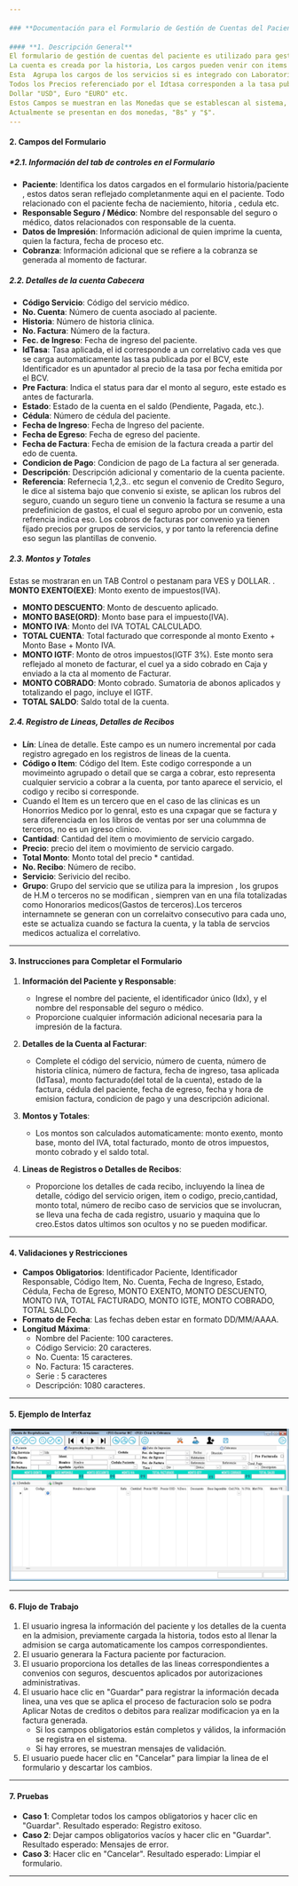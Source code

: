 ```yaml
---

### **Documentación para el Formulario de Gestión de Cuentas del Paciente**

#### **1. Descripción General**
El formulario de gestión de cuentas del paciente es utilizado para gestionar los gastos de servicios y honorarios médicos asociados a un paciente. 
La cuenta es creada por la historia, Los cargos pueden venir con items de Emergencia por pasar el paciente a hospitalizado,  
Esta  Agrupa los cargos de los servicios si es integrado con Laboratorio , Imagens, RX y Almacen. Tdoso los item apareceran referenciado por el numero de registro que lo origino, asi un cargo de rx tendra una numeracion que se envia a hospitalizacion y se agraga el codigo de grupo y su numero que lo genero, de tal manera que el numero de recibo indica su origen junto con su servicio. tdoso los datos de la "cabecera" de admision se cargan automaticamente al registar el ingreso, asi que la informacion de paicnete y detalle a continuacion ya viene lista para cargar sus items de lineas.
Todos los Precios referenciado por el Idtasa corresponden a la tasa publicada por el BCV, estan los Precios "VES" o Bs que tienen los item de servicios, y los que hara referencia el Idtasa por la conversion que aplica el sistema.
Dollar "USD", Euro "EURO" etc.
Estos Campos se muestran en las Monedas que se establescan al sistema, la moneda oficial "VES" simbolo Bs. , y las divisas publicadas en "DOLLAR" simbolo $, "EURO" etc,si se quieren cargar cualquier otro tipo de tasa publicada se configura y el sistema lo hace.
Actualmente se presentan en dos monedas, "Bs" y "$".
---
```


#### **2. Campos del Formulario**

##### **2.1. Información del tab de controles en el Formulario*
- **Paciente**: Identifica los datos cargados en el formulario historia/paciente , estos datos seran reflejado completanmente aqui en el  paciente. 
    Todo relacionado con el paciente fecha de naciemiento, hitoria , cedula etc.
- **Responsable Seguro / Médico**: Nombre del responsable del seguro o médico, datos relacionados con responsable de la cuenta.
- **Datos de Impresión**: Información adicional de quien imprime la cuenta, quien la factura, fecha de proceso etc.
- **Cobranza**: Información adicional que se refiere a la cobranza se generada al momento de facturar.

##### **2.2. Detalles de la cuenta Cabecera**
- **Código Servicio**: Código del servicio médico.
- **No. Cuenta**: Número de cuenta asociado al paciente.
- **Historia**: Número de historia clínica.
- **No. Factura**: Número de la factura.
- **Fec. de Ingreso**: Fecha de ingreso del paciente.
- **IdTasa**: Tasa aplicada, el id corresponde a un correlativo cada ves que se carga automaticamente las tasa publicada por el BCV, este Identificador es un apuntador al precio de la tasa por fecha emitida por el BCV.
- **Pre Factura**: Indica el status para dar el monto al seguro, este estado es antes de facturarla.
- **Estado**: Estado de la cuenta en el saldo (Pendiente, Pagada, etc.).
- **Cédula**: Número de cédula del paciente.
- **Fecha de Ingreso**: Fecha de Ingreso del paciente.
- **Fecha de Egreso**: Fecha de egreso del paciente.
- **Fecha de Factura**: Fecha de emision de la factura creada a partir del edo de cuenta.
- **Condicion de Pago**: Condicion de pago de La factura al ser generada.
- **Descripción**: Descripción adicional y comentario de la cuenta paciente.
- **Referencia**: Refernecia 1,2,3.. etc segun el convenio de Credito Seguro, le dice al sistema bajo que convenio si existe, se aplican los rubros del seguro, cuando un seguro tiene un convenio la factura se resume a una predefinicion
de gastos, el cual el seguro aprobo por un convenio, esta refrencia indica eso. Los cobros de facturas por convenio ya tienen fijado precios por grupos de servicios, y por tanto la referencia define eso segun las plantillas de convenio.

##### **2.3. Montos y Totales**
Estas se mostraran en un TAB Control o pestanam para VES y DOLLAR.
. 
 **MONTO EXENTO(EXE)**: Monto exento de impuestos(IVA).
- **MONTO DESCUENTO**: Monto de descuento aplicado.
- **MONTO BASE(ORD)**: Monto base para el impuesto(IVA).
- **MONTO IVA**: Monto del IVA TOTAL CALCULADO.
- **TOTAL CUENTA**: Total facturado que corresponde al monto Exento + Monto Base + Monto IVA.
- **MONTO IGTF**: Monto de otros impuestos(IGTF 3%). Este monto sera reflejado al moneto de facturar, el cuel ya a sido cobrado en Caja y enviado a la cta al momento de Facturar.
- **MONTO COBRADO**: Monto cobrado. Sumatoria de abonos aplicados y totalizando el pago, incluye el IGTF.
- **TOTAL SALDO**: Saldo total de la cuenta.

##### **2.4. Registro de Lineas, Detalles de Recibos**
- **Lín**: Línea de detalle. Este campo es un numero incremental por cada registro agregado en los registros de lineas  de la cuenta.
- **Código o Item**: Código del Item. Este codigo corresponde a un movimeinto agrupado o detail que se carga a cobrar, esto representa cualquier servicio a cobrar a la cuenta, por tanto aparece el servicio, el codigo y recibo si corresponde.
- Cuando el Item es un tercero que en el caso de las clinicas es un Honorrios Medico por lo genral, esto es una cxpagar que se factura y sera diferenciada en los libros de ventas por ser una colummna de terceros, no es un igreso clinico.
- **Cantidad**: Cantidad del item o movimiento de servicio cargado.
- **Precio**: precio del item o movimiento de servicio cargado.
- **Total Monto**: Monto total del precio * cantidad.
- **No. Recibo**: Número de recibo.
- **Servicio**: Serivicio del recibo.
- **Grupo**: Grupo del servicio que se utiliza para la impresion , los grupos de H.M o terceros no se modifican , siempren van en una fila totalizadas como Honorarios medicos(Gastos de terceros).Los terceros internamnete se generan con un correlaitvo consecutivo para    cada uno, este se actualiza cuando se factura la cuenta, y la tabla de servcios medicos actualiza el correlativo.

---

#### **3. Instrucciones para Completar el Formulario**

1. **Información del Paciente y Responsable**:
   - Ingrese el nombre del paciente, el identificador único (Idx), y el nombre del responsable del seguro o médico.
   - Proporcione cualquier información adicional necesaria para la impresión de la factura.

2. **Detalles de la Cuenta al Facturar**:
   - Complete el código del servicio, número de cuenta, número de historia clínica, número de factura, fecha de ingreso, tasa aplicada (IdTasa), monto facturado(del total de la cuenta), estado de la factura, cédula del paciente, fecha de egreso, fecha y hora de emision factura, condicion de pago y una descripción adicional.

3. **Montos y Totales**:
   - Los montos son calculados automaticamente: monto exento, monto base, monto del IVA, total facturado, monto de otros impuestos, monto cobrado y el saldo total.

4. **Lineas de Registros o Detalles de Recibos**:
   - Proporcione los detalles de cada recibo, incluyendo la línea de detalle,  código del servicio origen, item o codigo, precio,cantidad, monto total, número de recibo caso de servicios que se involucran, se lleva una fecha de cada registro, usuario y maquina que lo creo.Estos datos ultimos son ocultos y no se pueden modificar.

---

#### **4. Validaciones y Restricciones**

- **Campos Obligatorios**: Identificador Paciente, Identificador Responsable, Código Item, No. Cuenta,  Fecha de Ingreso, Estado, Cédula, Fecha de Egreso,  MONTO EXENTO, MONTO DESCUENTO, MONTO IVA, TOTAL FACTURADO, MONTO IGTE, MONTO COBRADO, TOTAL SALDO.
- **Formato de Fecha**: Las fechas deben estar en formato DD/MM/AAAA.
- **Longitud Máxima**:
  - Nombre del Paciente: 100 caracteres.
  - Código Servicio: 20 caracteres.
  - No. Cuenta: 15 caracteres.
  - No. Factura: 15 caracteres.
  - Serie : 5 caracteres
  - Descripción: 1080 caracteres.

---

#### **5. Ejemplo de Interfaz**

![Estado de cuenta del paciente](images/EDOCUENTAHOSP/CEdoCuentaHosp.JPG)

---

#### **6. Flujo de Trabajo**

1. El usuario ingresa la información del paciente y los detalles de la cuenta en la admision, previamente cargada la historia, todos esto al llenar la admision se carga automaticamente los campos correspondientes.
2. El usuario  generara la Factura paciente por facturacion.
3. El usuario proporciona los detalles de las lineas correspondientes a convenios con seguros, descuentos aplicados por autorizaciones administrativas.
4. El usuario hace clic en "Guardar" para registrar la información decada linea, una ves que se aplica el proceso de facturacion solo se podra Aplicar Notas de creditos o debitos para realizar modificacion ya en la factura generada.
   - Si los campos obligatorios están completos y válidos, la información se registra en el sistema.
   - Si hay errores, se muestran mensajes de validación.
5. El usuario puede hacer clic en "Cancelar" para limpiar la linea de el formulario y descartar los cambios.

---

#### **7. Pruebas**

- **Caso 1**: Completar todos los campos obligatorios y hacer clic en "Guardar<F1>". Resultado esperado: Registro exitoso.
- **Caso 2**: Dejar campos obligatorios vacíos y hacer clic en "Guardar<F1>". Resultado esperado: Mensajes de error.
- **Caso 3**: Hacer clic en "Cancelar". Resultado esperado: Limpiar el formulario.

---
